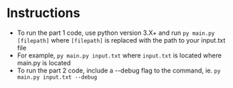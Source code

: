 # Instructions
- To run the part 1 code, use python version 3.X+ and run `py main.py [filepath]` where `[filepath]` is replaced with the path to your input.txt file
- For example, `py main.py input.txt` where `input.txt` is located where main.py is located
- To run the part 2 code, include a --debug flag to the command, ie. `py main.py input.txt --debug`